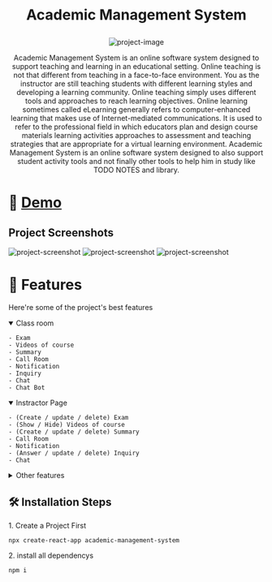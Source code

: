 # <p align="center" id="title">Academic Management System</p>

<p align="center"><img src="https://github.com/AhmedDoban/academic-management-system/assets/73547094/587e1b5f-654d-4da3-9e6f-9ecc2d46d41a" alt="project-image"></p>

<p id="description" align="center">Academic Management System is an online software system designed to support teaching and learning in an educational setting. Online teaching is not that different from teaching in a face-to-face environment. You as the instructor are still teaching students with different learning styles and developing a learning community. Online teaching simply uses different tools and approaches to reach learning objectives. Online learning sometimes called eLearning generally refers to computer-enhanced learning that makes use of Internet-mediated communications. It is used to refer to the professional field in which educators plan and design course materials learning activities approaches to assessment and teaching strategies that are appropriate for a virtual learning environment. Academic Management System is an online software system designed to also support student activity tools and not finally other tools to help him in study like TODO NOTES and library.</p>

# 🚀 <a href="https://academic-management-system-git-main-ahmeddoban.vercel.app" > Demo </a>

<h2>Project Screenshots</h2>

<img src="https://github.com/AhmedDoban/academic-management-system/assets/73547094/4f78f550-bf3f-4d8b-b32e-895218627f1e" alt="project-screenshot" >

<img src="https://github.com/AhmedDoban/academic-management-system/assets/73547094/ae53a8f1-fe41-4dd4-920a-312fab109f7c" alt="project-screenshot" >

<img src="https://github.com/AhmedDoban/academic-management-system/assets/73547094/67f5179d-709d-4ac3-8fa8-33568e5c324b" alt="project-screenshot" >

# 🧐 Features

Here're some of the project's best features

<details open >
<summary>Class room</summary>

    - Exam
    - Videos of course
    - Summary
    - Call Room
    - Notification
    - Inquiry
    - Chat
    - Chat Bot

</details >
<details open>
<summary>Instractor Page</summary>

    - (Create / update / delete) Exam
    - (Show / Hide) Videos of course
    - (Create / update / delete) Summary
    - Call Room
    - Notification
    - (Answer / update / delete) Inquiry
    - Chat

</details >

<details >
<summary>Other features</summary>

    - Class room Table
    - Todo
    - Notes
    - Library
    - Parent Page

</details >

<h2>🛠️ Installation Steps</h2>

<p>1. Create a Project First</p>

```
npx create-react-app academic-management-system
```

<p>2. install all dependencys</p>

```
npm i
```

